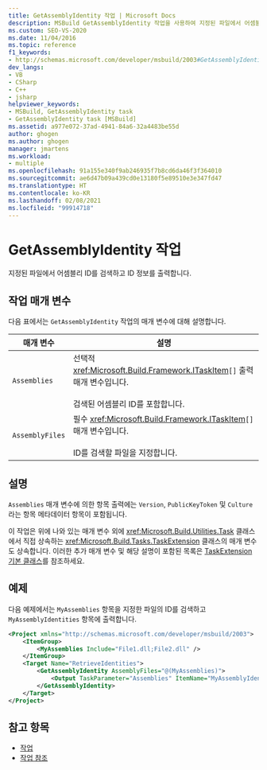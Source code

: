 ```yaml
---
title: GetAssemblyIdentity 작업 | Microsoft Docs
description: MSBuild GetAssemblyIdentity 작업을 사용하여 지정된 파일에서 어셈블리 ID를 검색하고 ID 정보를 출력합니다.
ms.custom: SEO-VS-2020
ms.date: 11/04/2016
ms.topic: reference
f1_keywords:
- http://schemas.microsoft.com/developer/msbuild/2003#GetAssemblyIdentity
dev_langs:
- VB
- CSharp
- C++
- jsharp
helpviewer_keywords:
- MSBuild, GetAssemblyIdentity task
- GetAssemblyIdentity task [MSBuild]
ms.assetid: a977e072-37ad-4941-84a6-32a4483be55d
author: ghogen
ms.author: ghogen
manager: jmartens
ms.workload:
- multiple
ms.openlocfilehash: 91a155e340f9ab246935f7b8cd6da46f3f364010
ms.sourcegitcommit: ae6d47b09a439cd0e13180f5e89510e3e347fd47
ms.translationtype: HT
ms.contentlocale: ko-KR
ms.lasthandoff: 02/08/2021
ms.locfileid: "99914718"
---
```

# <a name="getassemblyidentity-task"></a>GetAssemblyIdentity 작업

지정된 파일에서 어셈블리 ID를 검색하고 ID 정보를 출력합니다.

## <a name="task-parameters"></a>작업 매개 변수

다음 표에서는 `GetAssemblyIdentity` 작업의 매개 변수에 대해 설명합니다.

|매개 변수|설명|
|---------------|-----------------|
|`Assemblies`|선택적 <xref:Microsoft.Build.Framework.ITaskItem>`[]` 출력 매개 변수입니다.<br /><br /> 검색된 어셈블리 ID를 포함합니다.|
|`AssemblyFiles`|필수 <xref:Microsoft.Build.Framework.ITaskItem>`[]` 매개 변수입니다.<br /><br /> ID를 검색할 파일을 지정합니다.|

## <a name="remarks"></a>설명

`Assemblies` 매개 변수에 의한 항목 출력에는 `Version`, `PublicKeyToken` 및 `Culture`라는 항목 메타데이터 항목이 포함됩니다.

이 작업은 위에 나와 있는 매개 변수 외에 <xref:Microsoft.Build.Utilities.Task> 클래스에서 직접 상속하는 <xref:Microsoft.Build.Tasks.TaskExtension> 클래스의 매개 변수도 상속합니다. 이러한 추가 매개 변수 및 해당 설명이 포함된 목록은 [TaskExtension 기본 클래스](../msbuild/taskextension-base-class.md)를 참조하세요.

## <a name="example"></a>예제

다음 예제에서는 `MyAssemblies` 항목을 지정한 파일의 ID를 검색하고 `MyAssemblyIdentities` 항목에 출력합니다.

```xml
<Project xmlns="http://schemas.microsoft.com/developer/msbuild/2003">
    <ItemGroup>
        <MyAssemblies Include="File1.dll;File2.dll" />
    </ItemGroup>
    <Target Name="RetrieveIdentities">
        <GetAssemblyIdentity AssemblyFiles="@(MyAssemblies)">
            <Output TaskParameter="Assemblies" ItemName="MyAssemblyIdentities" />
        </GetAssemblyIdentity>
    </Target>
</Project>
```

## <a name="see-also"></a>참고 항목

- [작업](../msbuild/msbuild-tasks.md)
- [작업 참조](../msbuild/msbuild-task-reference.md)
